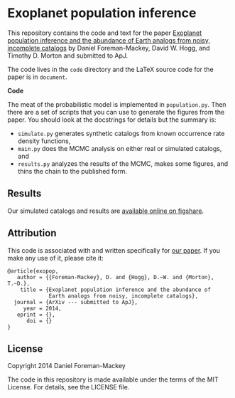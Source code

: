 Exoplanet population inference
==============================

This repository contains the code and text for the paper [Exoplanet population
inference and the abundance of Earth analogs from noisy, incomplete catalogs]()
by Daniel Foreman-Mackey, David W. Hogg, and Timothy D. Morton and submitted
to ApJ.

The code lives in the `code` directory and the LaTeX source code for the paper
is in `document`.

**Code**

The meat of the probabilistic model is implemented in `population.py`. Then
there are a set of scripts that you can use to generate the figures from the
paper. You should look at the docstrings for details but the summary is:

* `simulate.py` generates synthetic catalogs from known occurrence rate
  density functions,
* `main.py` does the MCMC analysis on either real or simulated catalogs, and
* `results.py` analyzes the results of the MCMC, makes some figures, and thins
  the chain to the published form.

Results
-------

Our simulated catalogs and results are [available online on figshare](
http://dx.doi.org/10.6084/m9.figshare.1051864).

Attribution
-----------

This code is associated with and written specifically for [our paper](). If you
make any use of it, please cite it:

```
@article{exopop,
   author = {{Foreman-Mackey}, D. and {Hogg}, D.~W. and {Morton}, T.~D.},
    title = {Exoplanet population inference and the abundance of
             Earth analogs from noisy, incomplete catalogs},
  journal = {ArXiv --- submitted to ApJ},
     year = 2014,
   eprint = {},
      doi = {}
}
```

License
-------

Copyright 2014 Daniel Foreman-Mackey

The code in this repository is made available under the terms of the MIT
License. For details, see the LICENSE file.
